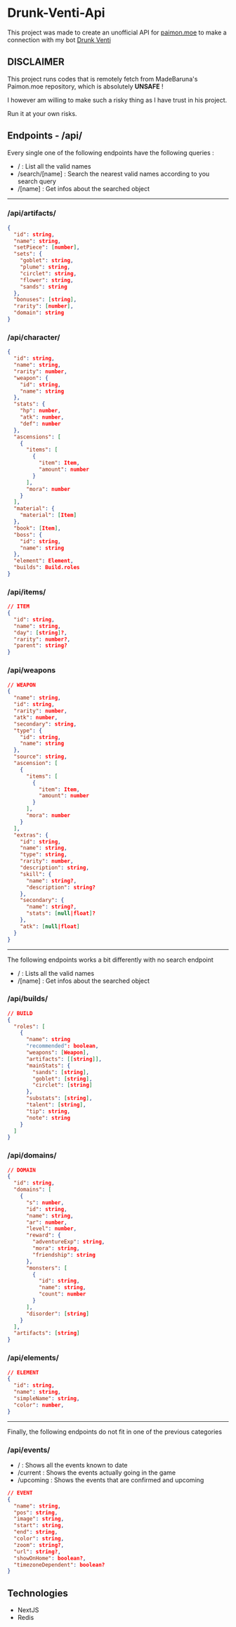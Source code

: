 # Drunk-Venti-Api

This project was made to create an unofficial API for [paimon.moe](https://paimon.moe) to make a connection with my bot [Drunk Venti](../Drunk-Venti-Rust)

## DISCLAIMER
This project runs codes that is remotely fetch from MadeBaruna's Paimon.moe repository, which is absolutely **UNSAFE** !

I however am willing to make such a risky thing as I have trust in his project.

Run it at your own risks.

## Endpoints - /api/

Every single one of the following endpoints have the following queries :
- / : List all the valid names
- /search/[name] : Search the nearest valid names according to you search query
- /[name] : Get infos about the searched object

---

### /api/artifacts/

```json
{
  "id": string,
  "name": string,
  "setPiece": [number],
  "sets": {
    "goblet": string,
    "plume": string,
    "circlet": string,
    "flower": string,
    "sands": string
  },
  "bonuses": [string],
  "rarity": [number],
  "domain": string
}
```

### /api/character/
```json
{
  "id": string,
  "name": string,
  "rarity": number,
  "weapon": {
    "id": string,
    "name": string
  },
  "stats": {
    "hp": number,
    "atk": number,
    "def": number
  },
  "ascensions": [
    {
      "items": [
        {
          "item": Item,
          "amount": number
        }
      ],
      "mora": number
    }
  ],
  "material": {
    "material": [Item]
  },
  "book": [Item],
  "boss": {
    "id": string,
    "name": string
  },
  "element": Element,
  "builds": Build.roles
}
```

### /api/items/

```json
// ITEM
{
  "id": string,
  "name": string,
  "day": [string]?,
  "rarity": number?,
  "parent": string? 
}
```

### /api/weapons
```json
// WEAPON
{
  "name": string,
  "id": string,
  "rarity": number,
  "atk": number,
  "secondary": string,
  "type": {
    "id": string,
    "name": string
  },
  "source": string,
  "ascension": [
    {
      "items": [
        {
          "item": Item,
          "amount": number
        }
      ],
      "mora": number
    }
  ],
  "extras": {
    "id": string,
    "name": string,
    "type": string,
    "rarity": number,
    "description": string,
    "skill": {
      "name": string?,
      "description": string?
    },
    "secondary": {
      "name": string?,
      "stats": [null|float]?
    },
    "atk": [null|float]
  }
}
```

---

The following endpoints works a bit differently with no search endpoint

- / : Lists all the valid names
- /[name] : Get infos about the searched object

### /api/builds/

```json
// BUILD
{
  "roles": [
    {
      "name": string
      "recommended": boolean,
      "weapons": [Weapon],
      "artifacts": [[string]],
      "mainStats": {
        "sands": [string],
        "goblet": [string],
        "circlet": [string]
      },
      "substats": [string],
      "talent": [string],
      "tip": string,
      "note": string
    }
  ]
}
```
### /api/domains/

```json
// DOMAIN
{
  "id": string,
  "domains": [
    {
      "s": number,
      "id": string,
      "name": string,
      "ar": number,
      "level": number,
      "reward": {
        "adventureExp": string,
        "mora": string,
        "friendship": string
      },
      "monsters": [
        {
          "id": string,
          "name": string,
          "count": number
        }
      ],
      "disorder": [string]
    }
  ],
  "artifacts": [string]
}
```

### /api/elements/
```json
// ELEMENT
{
  "id": string,
  "name": string,
  "simpleName": string,
  "color": number,
}
```

---

Finally, the following endpoints do not fit in one of the previous categories

### /api/events/

- / : Shows all the events known to date
- /current : Shows the events actually going in the game
- /upcoming : Shows the events that are confirmed and upcoming

```json
// EVENT
{
  "name": string,
  "pos": string,
  "image": string,
  "start": string,
  "end": string,
  "color": string,
  "zoom": string?,
  "url": string?,
  "showOnHome": boolean?,
  "timezoneDependent": boolean?
}
```

## Technologies

- NextJS
- Redis